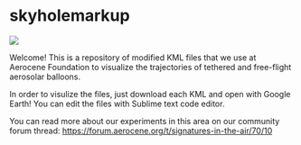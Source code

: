 # skyholemarkup
<img src="https://forum.aerocene.org/uploads/db8987/original/1X/9678567eef659781f3a13e497ec7d33f653a2cd3.JPG">

Welcome! This is a repository of modified KML files that we use at Aerocene Foundation to visualize the trajectories of tethered and free-flight aerosolar balloons.

In order to visulize the files, just download each KML and open with Google Earth! You can edit the files with Sublime text code editor.

You can read more about our experiments in this area on our community forum thread: https://forum.aerocene.org/t/signatures-in-the-air/70/10
